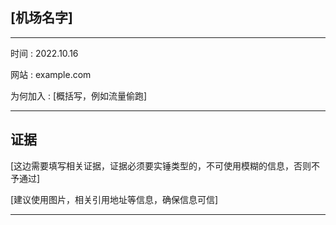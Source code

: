 ## [机场名字]

---

时间 : 2022.10.16

网站 : example.com

为何加入 : [概括写，例如流量偷跑]

---

## 证据

[这边需要填写相关证据，证据必须要实锤类型的，不可使用模糊的信息，否则不予通过]

[建议使用图片，相关引用地址等信息，确保信息可信]

---


